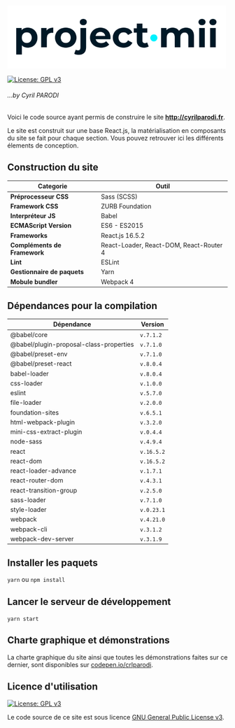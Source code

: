 <img src="./img/project-mii-logo.png" width=500>

[![License: GPL v3](https://img.shields.io/badge/License-GPL%20v3-blue.svg)](http://www.gnu.org/licenses/gpl-3.0)

###### ...by Cyril PARODI

Voici le code source ayant permis de construire le site **http://cyrilparodi.fr**.

Le site est construit sur une base React.js, la matérialisation en composants du site se fait pour chaque section. Vous pouvez retrouver ici les différents élements de conception.

## Construction du site

| Categorie                    | Outil                                   |
| ---------------------------- | --------------------------------------- |
| **Préprocesseur CSS**        | Sass (SCSS)                             |
| **Framework CSS**            | ZURB Foundation                         |
| **Interpréteur JS**          | Babel                                   |
| **ECMAScript Version**       | ES6 - ES2015                            |
| **Frameworks**               | React.js 16.5.2                         |
| **Compléments de Framework** | React-Loader, React-DOM, React-Router 4 |
| **Lint**                     | ESLint                                  |
| **Gestionnaire de paquets**  | Yarn                                    |
| **Mobule bundler**           | Webpack 4                               |

## Dépendances pour la compilation

| Dépendance                              | Version    |
| --------------------------------------- | ---------- |
| @babel/core                             | `v.7.1.2`  |
| @babel/plugin-proposal-class-properties | `v.7.1.0`  |
| @babel/preset-env                       | `v.7.1.0`  |
| @babel/preset-react                     | `v.8.0.4`  |
| babel-loader                            | `v.8.0.4`  |
| css-loader                              | `v.1.0.0`  |
| eslint                                  | `v.5.7.0`  |
| file-loader                             | `v.2.0.0`  |
| foundation-sites                        | `v.6.5.1`  |
| html-webpack-plugin                     | `v.3.2.0`  |
| mini-css-extract-plugin                 | `v.0.4.4`  |
| node-sass                               | `v.4.9.4`  |
| react                                   | `v.16.5.2` |
| react-dom                               | `v.16.5.2` |
| react-loader-advance                    | `v.1.7.1`  |
| react-router-dom                        | `v.4.3.1`  |
| react-transition-group                  | `v.2.5.0`  |
| sass-loader                             | `v.7.1.0`  |
| style-loader                            | `v.0.23.1` |
| webpack                                 | `v.4.21.0` |
| webpack-cli                             | `v.3.1.2`  |
| webpack-dev-server                      | `v.3.1.9`  |

## Installer les paquets

`yarn` ou `npm install`

## Lancer le serveur de développement

`yarn start`

## Charte graphique et démonstrations

La charte graphique du site ainsi que toutes les démonstrations faites sur ce dernier, sont disponibles sur [codepen.io/crlparodi](codepen.io/crlparodi).

## Licence d'utilisation

[![License: GPL v3](https://img.shields.io/badge/License-GPL%20v3-blue.svg)](http://www.gnu.org/licenses/gpl-3.0)

Le code source de ce site est sous licence [GNU General Public License v3](https://www.gnu.org/licenses/gpl-3.0).
